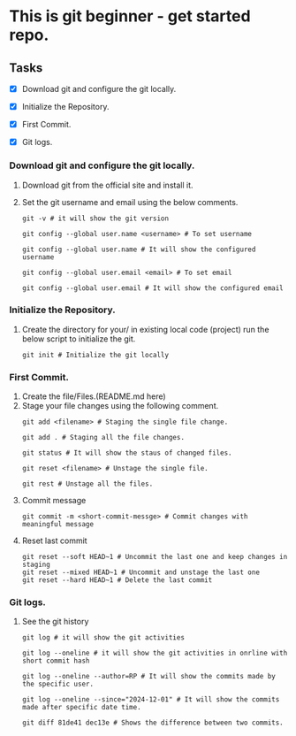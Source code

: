 # This is git beginner  - get started repo.

## Tasks
- [x] Download git and configure the git locally.
- [x] Initialize the Repository.
- [x] First Commit.
- [x] Git logs. 


### Download git and configure the git locally.
1. Download git from the official site and install it.
2. Set the git username and email using the below comments.
   
   ```shell
   git -v # it will show the git version

   git config --global user.name <username> # To set username

   git config --global user.name # It will show the configured username
   
   git config --global user.email <email> # To set email

   git config --global user.email # It will show the configured email
   ```

### Initialize the Repository. 
1. Create the directory for your/ in existing local code (project) run the below script to initialize the git.
   ```shell
   git init # Initialize the git locally
   ```

### First Commit.
1. Create the file/Files.(README.md here)
2. Stage your file changes using the following comment.
   ```shell
   git add <filename> # Staging the single file change.

   git add . # Staging all the file changes.

   git status # It will show the staus of changed files.

   git reset <filename> # Unstage the single file.

   git rest # Unstage all the files.
   ```
3. Commit message
   ```shell
   git commit -m <short-commit-messge> # Commit changes with meaningful message
   ```
4. Reset last commit
   ```shell
   git reset --soft HEAD~1 # Uncommit the last one and keep changes in staging
   git reset --mixed HEAD~1 # Uncommit and unstage the last one
   git reset --hard HEAD~1 # Delete the last commit
   ```
### Git logs.
1. See the git history
   ```shell
   git log # it will show the git activities

   git log --oneline # it will show the git activities in onrline with short commit hash

   git log --oneline --author=RP # It will show the commits made by the specific user.

   git log --oneline --since="2024-12-01" # It will show the commits made after specific date time.

   git diff 81de41 dec13e # Shows the difference between two commits.
   ```